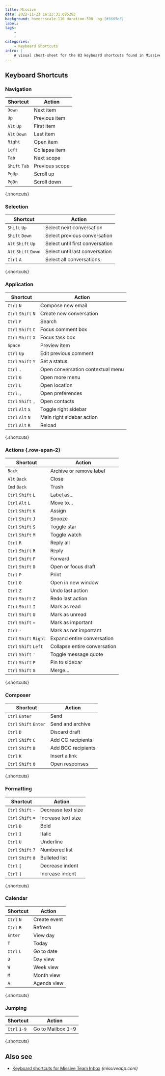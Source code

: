 ```yaml
---
title: Missive
date: 2022-11-23 16:23:31.695283
background: hover:scale-110 duration-500  bg-[#3665e5]
label: 
tags: 
    - 
    - 
categories:
    - Keyboard Shortcuts
intro: |
    A visual cheat-sheet for the 83 keyboard shortcuts found in Missive
---
```




Keyboard Shortcuts
------------------



### Navigation

Shortcut | Action
---|---
`Down`  | Next item
`Up`  | Previous item
`Alt` `Up`  | First item
`Alt` `Down`  | Last item
`Right`  | Open item
`Left`  | Collapse item
`Tab`  | Next scope
`Shift` `Tab`  | Previous scope
`PgUp`  | Scroll up
`PgDn`  | Scroll down
{.shortcuts}


### Selection

Shortcut | Action
---|---
`Shift` `Up`  | Select next conversation
`Shift` `Down`  | Select previous conversation
`Alt` `Shift` `Up`  | Select until first conversation
`Alt` `Shift` `Down`  | Select until last conversation
`Ctrl` `A`  | Select all conversations
{.shortcuts}


### Application

Shortcut | Action
---|---
`Ctrl` `N`  | Compose new email
`Ctrl` `Shift` `N`  | Create new conversation
`Ctrl` `F`  | Search
`Ctrl` `Shift` `C`  | Focus comment box
`Ctrl` `Shift` `X`  | Focus task box
`Space`  | Preview item
`Ctrl` `Up`  | Edit previous comment
`Ctrl` `Shift` `Y`  | Set a status
`Ctrl` `.`  | Open conversation contextual menu
`Ctrl` `G`  | Open more menu
`Ctrl` `L`  | Open location
`Ctrl` `,`  | Open preferences
`Ctrl` `Shift` `,`  | Open contacts
`Ctrl` `Alt` `S`  | Toggle right sidebar
`Ctrl` `Alt` `N`  | Main right sidebar action
`Ctrl` `Alt` `R`  | Reload
{.shortcuts}


### Actions {.row-span-2}

Shortcut | Action
---|---
`Back`  | Archive or remove label
`Alt` `Back`  | Close
`Cmd` `Back`  | Trash
`Ctrl` `Shift` `L`  | Label as...
`Ctrl` `Alt` `L`  | Move to...
`Ctrl` `Shift` `K`  | Assign
`Ctrl` `Shift` `J`  | Snooze
`Ctrl` `Shift` `S`  | Toggle star
`Ctrl` `Shift` `M`  | Toggle watch
`Ctrl` `R`  | Reply all
`Ctrl` `Shift` `R`  | Reply
`Ctrl` `Shift` `F`  | Forward
`Ctrl` `Shift` `D`  | Open or focus draft
`Ctrl` `P`  | Print
`Ctrl` `O`  | Open in new window
`Ctrl` `Z`  | Undo last action
`Ctrl` `Shift` `Z`  | Redo last action
`Ctrl` `Shift` `I`  | Mark as read
`Ctrl` `Shift` `U`  | Mark as unread
`Ctrl` `Shift` `=`  | Mark as important
`Ctrl` `-`  | Mark as not important
`Ctrl` `Shift` `Right`  | Expand entire conversation
`Ctrl` `Shift` `Left`  | Collapse entire conversation
`Ctrl` `Shift` `'`  | Toggle message quote
`Ctrl` `Shift` `P`  | Pin to sidebar
`Ctrl` `Shift` `G`  | Merge...
{.shortcuts}


### Composer

Shortcut | Action
---|---
`Ctrl` `Enter`  | Send
`Ctrl` `Shift` `Enter`  | Send and archive
`Ctrl` `D`  | Discard draft
`Ctrl` `Shift` `C`  | Add CC recipients
`Ctrl` `Shift` `B`  | Add BCC recipients
`Ctrl` `K`  | Insert a link
`Ctrl` `Shift` `O`  | Open responses
{.shortcuts}


### Formatting

Shortcut | Action
---|---
`Ctrl` `Shift` `-`  | Decrease text size
`Ctrl` `Shift` `=`  | Increase text size
`Ctrl` `B`  | Bold
`Ctrl` `I`  | Italic
`Ctrl` `U`  | Underline
`Ctrl` `Shift` `7`  | Numbered list
`Ctrl` `Shift` `8`  | Bulleted list
`Ctrl` `[`  | Decrease indent
`Ctrl` `]`  | Increase indent
{.shortcuts}


### Calendar

Shortcut | Action
---|---
`Ctrl` `N`  | Create event
`Ctrl` `R`  | Refresh
`Enter`  | View day
`T`  | Today
`Ctrl` `L`  | Go to date
`D`  | Day view
`W`  | Week view
`M`  | Month view
`A`  | Agenda view
{.shortcuts}



### Jumping

Shortcut | Action
---|---
`Ctrl` `1-9`  | Go to Mailbox 1-9
{.shortcuts}




Also see
--------
- [Keyboard shortcuts for Missive Team Inbox](https://missiveapp.com/help/keyboard-shortcuts) _(missiveapp.com)_
